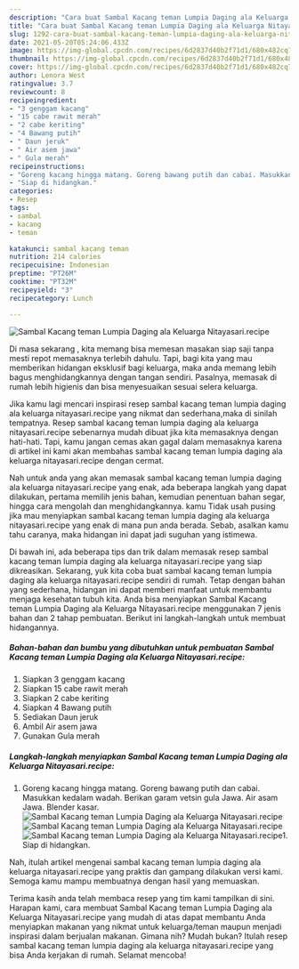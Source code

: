 ```yaml
---
description: "Cara buat Sambal Kacang teman Lumpia Daging ala Keluarga Nitayasari.recipe yang lezat Untuk Jualan"
title: "Cara buat Sambal Kacang teman Lumpia Daging ala Keluarga Nitayasari.recipe yang lezat Untuk Jualan"
slug: 1292-cara-buat-sambal-kacang-teman-lumpia-daging-ala-keluarga-nitayasarirecipe-yang-lezat-untuk-jualan
date: 2021-05-20T05:24:06.433Z
image: https://img-global.cpcdn.com/recipes/6d2837d40b2f71d1/680x482cq70/sambal-kacang-teman-lumpia-daging-ala-keluarga-nitayasarirecipe-foto-resep-utama.jpg
thumbnail: https://img-global.cpcdn.com/recipes/6d2837d40b2f71d1/680x482cq70/sambal-kacang-teman-lumpia-daging-ala-keluarga-nitayasarirecipe-foto-resep-utama.jpg
cover: https://img-global.cpcdn.com/recipes/6d2837d40b2f71d1/680x482cq70/sambal-kacang-teman-lumpia-daging-ala-keluarga-nitayasarirecipe-foto-resep-utama.jpg
author: Lenora West
ratingvalue: 3.7
reviewcount: 8
recipeingredient:
- "3 genggam kacang"
- "15 cabe rawit merah"
- "2 cabe keriting"
- "4 Bawang putih"
- " Daun jeruk"
- " Air asem jawa"
- " Gula merah"
recipeinstructions:
- "Goreng kacang hingga matang. Goreng bawang putih dan cabai. Masukkan kedalam wadah. Berikan garam vetsin gula Jawa. Air asam Jawa. Blender kasar."
- "Siap di hidangkan."
categories:
- Resep
tags:
- sambal
- kacang
- teman

katakunci: sambal kacang teman 
nutrition: 214 calories
recipecuisine: Indonesian
preptime: "PT26M"
cooktime: "PT32M"
recipeyield: "3"
recipecategory: Lunch

---
```



![Sambal Kacang teman Lumpia Daging ala Keluarga Nitayasari.recipe](https://img-global.cpcdn.com/recipes/6d2837d40b2f71d1/680x482cq70/sambal-kacang-teman-lumpia-daging-ala-keluarga-nitayasarirecipe-foto-resep-utama.jpg)

Di masa  sekarang , kita memang bisa memesan masakan siap saji tanpa mesti repot memasaknya terlebih dahulu. Tapi, bagi kita yang mau memberikan hidangan eksklusif bagi keluarga, maka anda memang lebih bagus menghidangkannya dengan tangan sendiri. Pasalnya, memasak di rumah lebih higienis dan bisa menyesuaikan sesuai selera keluarga.

Jika kamu lagi mencari inspirasi resep sambal kacang teman lumpia daging ala keluarga nitayasari.recipe yang nikmat dan sederhana,maka di sinilah tempatnya. Resep sambal kacang teman lumpia daging ala keluarga nitayasari.recipe  sebenarnya mudah dibuat jika kita memasaknya dengan hati-hati. Tapi, kamu jangan cemas akan gagal dalam memasaknya 
karena di artikel ini kami akan membahas sambal kacang teman lumpia daging ala keluarga nitayasari.recipe dengan cermat.  



Nah untuk anda yang akan memasak sambal kacang teman lumpia daging ala keluarga nitayasari.recipe yang enak, ada beberapa langkah yang dapat dilakukan, pertama memilih jenis bahan, kemudian penentuan bahan segar, hingga cara mengolah dan menghidangkannya. kamu Tidak usah pusing jika mau menyiapkan sambal kacang teman lumpia daging ala keluarga nitayasari.recipe yang enak di mana pun anda berada. Sebab, asalkan kamu  tahu caranya, maka hidangan ini dapat jadi suguhan yang istimewa.

Di bawah ini, ada beberapa tips dan trik dalam memasak resep sambal kacang teman lumpia daging ala keluarga nitayasari.recipe yang siap dikreasikan. Sekarang, yuk kita coba buat sambal kacang teman lumpia daging ala keluarga nitayasari.recipe sendiri di rumah. Tetap dengan bahan yang sederhana, hidangan ini dapat memberi manfaat untuk membantu menjaga kesehatan tubuh kita. Anda bisa menyiapkan Sambal Kacang teman Lumpia Daging ala Keluarga Nitayasari.recipe menggunakan 7 jenis bahan dan 2 tahap pembuatan. Berikut ini langkah-langkah untuk membuat hidangannya.

<!--inarticleads1-->

##### Bahan-bahan dan bumbu yang dibutuhkan untuk pembuatan Sambal Kacang teman Lumpia Daging ala Keluarga Nitayasari.recipe:

1. Siapkan 3 genggam kacang
1. Siapkan 15 cabe rawit merah
1. Siapkan 2 cabe keriting
1. Siapkan 4 Bawang putih
1. Sediakan  Daun jeruk
1. Ambil  Air asem jawa
1. Gunakan  Gula merah




<!--inarticleads2-->

##### Langkah-langkah menyiapkan Sambal Kacang teman Lumpia Daging ala Keluarga Nitayasari.recipe:

1. Goreng kacang hingga matang. Goreng bawang putih dan cabai. Masukkan kedalam wadah. Berikan garam vetsin gula Jawa. Air asam Jawa. Blender kasar.
<img src="https://img-global.cpcdn.com/steps/9372023f65bef3a8/160x128cq70/sambal-kacang-teman-lumpia-daging-ala-keluarga-nitayasarirecipe-langkah-memasak-1-foto.jpg" alt="Sambal Kacang teman Lumpia Daging ala Keluarga Nitayasari.recipe"><img src="https://img-global.cpcdn.com/steps/10417c7b8446f61a/160x128cq70/sambal-kacang-teman-lumpia-daging-ala-keluarga-nitayasarirecipe-langkah-memasak-1-foto.jpg" alt="Sambal Kacang teman Lumpia Daging ala Keluarga Nitayasari.recipe"><img src="https://img-global.cpcdn.com/steps/a53eca756053d830/160x128cq70/sambal-kacang-teman-lumpia-daging-ala-keluarga-nitayasarirecipe-langkah-memasak-1-foto.jpg" alt="Sambal Kacang teman Lumpia Daging ala Keluarga Nitayasari.recipe">1. Siap di hidangkan.




Nah, itulah artikel mengenai  sambal kacang teman lumpia daging ala keluarga nitayasari.recipe  yang praktis dan gampang dilakukan versi kami. Semoga kamu mampu membuatnya dengan hasil yang memuaskan. 

Terima kasih anda telah membaca resep yang tim kami tampilkan di sini. Harapan kami, cara membuat  Sambal Kacang teman Lumpia Daging ala Keluarga Nitayasari.recipe yang mudah di atas dapat membantu Anda menyiapkan makanan yang nikmat untuk keluarga/teman maupun menjadi inspirasi dalam berjualan makanan. Gimana nih? Mudah bukan? Itulah resep sambal kacang teman lumpia daging ala keluarga nitayasari.recipe yang bisa Anda kerjakan di rumah. Selamat mencoba!

